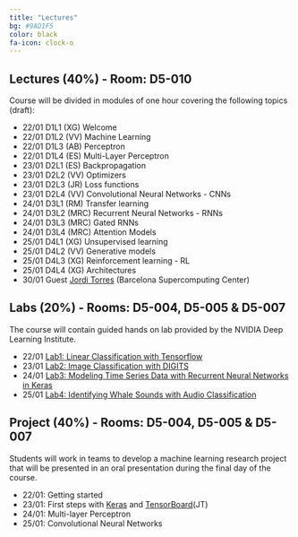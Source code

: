 ```yaml
---
title: "Lectures"
bg: #9AD1F5
color: black
fa-icon: clock-o
---
```


## Lectures (40%) - Room: D5-010

Course will be divided in modules of one hour covering the following topics (draft):

* 22/01 D1L1 (XG) Welcome  
* 22/01 D1L2 (VV) Machine Learning
* 22/01 D1L3 (AB) Perceptron
* 22/01 D1L4 (ES) Multi-Layer Perceptron
* 23/01 D2L1 (ES) Backpropagation
* 23/01 D2L2 (VV) Optimizers
* 23/01 D2L3 (JR) Loss functions 
* 23/01 D2L4 (VV) Convolutional Neural Networks - CNNs
* 24/01 D3L1 (RM) Transfer learning
* 24/01 D3L2 (MRC) Recurrent Neural Networks - RNNs
* 24/01 D3L3 (MRC) Gated RNNs
* 24/01 D3L4 (MRC) Attention Models
* 25/01 D4L1 (XG) Unsupervised learning
* 25/01 D4L2 (VV) Generative models
* 25/01 D4L3 (XG) Reinforcement learning - RL
* 25/01 D4L4 (XG) Architectures 
* 30/01 Guest [Jordi Torres][JordiTorres] (Barcelona Supercomputing Center) 

[JordiTorres]: http://jorditorres.org/

## Labs (20%) - Rooms: D5-004, D5-005 & D5-007
The course will contain guided hands on lab provided by the NVIDIA Deep Learning Institute.

* 22/01 [Lab1: Linear Classification with Tensorflow][Lab3]
* 23/01 [Lab2: Image Classification with DIGITS][Lab1] 
* 24/01 [Lab3: Modeling Time Series Data with Recurrent Neural Networks in Keras][Lab2]
* 25/01 [Lab4: Identifying Whale Sounds with Audio Classification][Lab4]

[Lab1]: https://nvidia.qwiklab.com/focuses/3045
[Lab2]: https://nvidia.qwiklab.com/focuses/5866
[Lab3]: https://nvidia.qwiklab.com/focuses/3043
[Lab4]: https://nvidia.qwiklab.com/focuses/5451


## Project (40%) - Rooms: D5-004, D5-005 & D5-007

Students will work in teams to develop a machine learning research project that will be presented in an oral presentation during the final day of the course. 

* 22/01: Getting started 
* 23/01: First steps with [Keras](https://keras.io/) and [TensorBoard](https://www.tensorflow.org/get_started/summaries_and_tensorboard)(JT)
* 24/01: Multi-layer Perceptron
* 25/01: Convolutional Neural Networks
